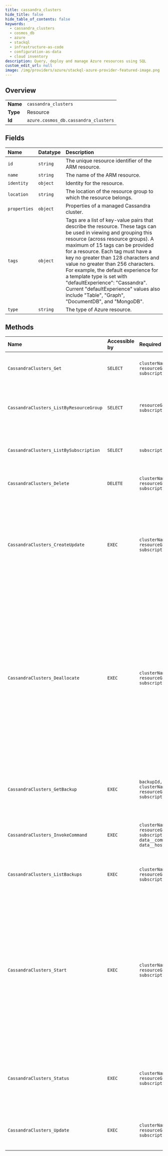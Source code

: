 ```yaml
---
title: cassandra_clusters
hide_title: false
hide_table_of_contents: false
keywords:
  - cassandra_clusters
  - cosmos_db
  - azure    
  - stackql
  - infrastructure-as-code
  - configuration-as-data
  - cloud inventory
description: Query, deploy and manage Azure resources using SQL
custom_edit_url: null
image: /img/providers/azure/stackql-azure-provider-featured-image.png
---
```

  
    

## Overview
<table><tbody>
<tr><td><b>Name</b></td><td><code>cassandra_clusters</code></td></tr>
<tr><td><b>Type</b></td><td>Resource</td></tr>
<tr><td><b>Id</b></td><td><code>azure.cosmos_db.cassandra_clusters</code></td></tr>
</tbody></table>

## Fields
| Name | Datatype | Description |
|:-----|:---------|:------------|
| `id` | `string` | The unique resource identifier of the ARM resource. |
| `name` | `string` | The name of the ARM resource. |
| `identity` | `object` | Identity for the resource. |
| `location` | `string` | The location of the resource group to which the resource belongs. |
| `properties` | `object` | Properties of a managed Cassandra cluster. |
| `tags` | `object` | Tags are a list of key-value pairs that describe the resource. These tags can be used in viewing and grouping this resource (across resource groups). A maximum of 15 tags can be provided for a resource. Each tag must have a key no greater than 128 characters and value no greater than 256 characters. For example, the default experience for a template type is set with "defaultExperience": "Cassandra". Current "defaultExperience" values also include "Table", "Graph", "DocumentDB", and "MongoDB". |
| `type` | `string` | The type of Azure resource. |
## Methods
| Name | Accessible by | Required Params | Description |
|:-----|:--------------|:----------------|:------------|
| `CassandraClusters_Get` | `SELECT` | `clusterName, resourceGroupName, subscriptionId` | Get the properties of a managed Cassandra cluster. |
| `CassandraClusters_ListByResourceGroup` | `SELECT` | `resourceGroupName, subscriptionId` | List all managed Cassandra clusters in this resource group. |
| `CassandraClusters_ListBySubscription` | `SELECT` | `subscriptionId` | List all managed Cassandra clusters in this subscription. |
| `CassandraClusters_Delete` | `DELETE` | `clusterName, resourceGroupName, subscriptionId` | Deletes a managed Cassandra cluster. |
| `CassandraClusters_CreateUpdate` | `EXEC` | `clusterName, resourceGroupName, subscriptionId` | Create or update a managed Cassandra cluster. When updating, you must specify all writable properties. To update only some properties, use PATCH. |
| `CassandraClusters_Deallocate` | `EXEC` | `clusterName, resourceGroupName, subscriptionId` | Deallocate the Managed Cassandra Cluster and Associated Data Centers. Deallocation will deallocate the host virtual machine of this cluster, and reserved the data disk. This won't do anything on an already deallocated cluster. Use Start to restart the cluster. |
| `CassandraClusters_GetBackup` | `EXEC` | `backupId, clusterName, resourceGroupName, subscriptionId` | Get the properties of an individual backup of this cluster that is available to restore. |
| `CassandraClusters_InvokeCommand` | `EXEC` | `clusterName, resourceGroupName, subscriptionId, data__command, data__host` | Invoke a command like nodetool for cassandra maintenance  |
| `CassandraClusters_ListBackups` | `EXEC` | `clusterName, resourceGroupName, subscriptionId` | List the backups of this cluster that are available to restore. |
| `CassandraClusters_Start` | `EXEC` | `clusterName, resourceGroupName, subscriptionId` | Start the Managed Cassandra Cluster and Associated Data Centers. Start will start the host virtual machine of this cluster with reserved data disk. This won't do anything on an already running cluster. Use Deallocate to deallocate the cluster. |
| `CassandraClusters_Status` | `EXEC` | `clusterName, resourceGroupName, subscriptionId` | Gets the CPU, memory, and disk usage statistics for each Cassandra node in a cluster. |
| `CassandraClusters_Update` | `EXEC` | `clusterName, resourceGroupName, subscriptionId` | Updates some of the properties of a managed Cassandra cluster. |
